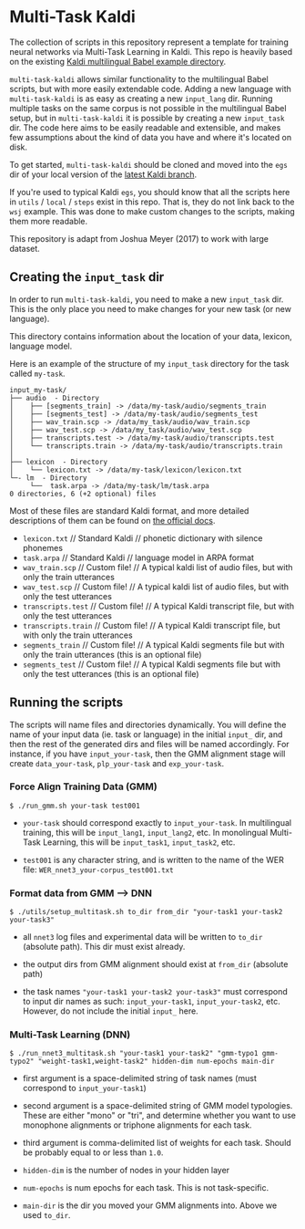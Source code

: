 Multi-Task Kaldi
================

The collection of scripts in this repository represent a template for training neural networks via Multi-Task Learning in Kaldi. This repo is heavily based on the existing [Kaldi multilingual Babel example directory](https://github.com/kaldi-asr/kaldi/tree/master/egs/babel_multilang/s5).

`multi-task-kaldi` allows similar functionality to the multilingual Babel scripts, but with more easily extendable code. Adding a new language with `multi-task-kaldi` is as easy as creating a new `input_lang` dir. Running multiple tasks on the same corpus is not possible in the multilingual Babel setup, but in `multi-task-kaldi` it is possible by creating a new `input_task` dir. The code here aims to be easily readable and extensible, and makes few assumptions about the kind of data you have and where it's located on disk.

To get started, `multi-task-kaldi` should be cloned and moved into the `egs` dir of your local version of the [latest Kaldi branch](https://github.com/kaldi-asr/kaldi).


If you're used to typical Kaldi `egs`, you should know that all the scripts here in `utils` / `local` / `steps` exist in this repo. That is, they do not link back to the `wsj` example. This was done to make custom changes to the scripts, making them more readable.

This repository is adapt from Joshua Meyer (2017) to work with large dataset.

Creating the `input_task` dir
------------------------------------

In order to run `multi-task-kaldi`, you need to make a new `input_task` dir. This is the only place you need to make changes for your new task (or new language).

This directory contains information about the location of your data, lexicon, language model.

Here is an example of the structure of my `input_task` directory for the task called `my-task`.

```
input_my-task/
├── audio  - Directory 
│    ├── [segments_train] -> /data/my-task/audio/segments_train
│    ├── [segments_test] -> /data/my-task/audio/segments_test
│    ├── wav_train.scp -> /data/my_task/audio/wav_train.scp 
│    ├── wav_test.scp -> /data/my_task/audio/wav_test.scp 
│    ├── transcripts.test -> /data/my-task/audio/transcripts.test
│    └── transcripts.train -> /data/my-task/audio/transcripts.train
│
├── lexicon  - Directory 
│    └── lexicon.txt -> /data/my-task/lexicon/lexicon.txt
└─- lm  - Directory 
     └──  task.arpa -> /data/my-task/lm/task.arpa
0 directories, 6 (+2 optional) files
```

Most of these files are standard Kaldi format, and more detailed descriptions of them can be found on [the official docs](http://kaldi-asr.org/doc/data_prep.html).


- `lexicon.txt` // Standard Kaldi // phonetic dictionary with silence phonemes
- `task.arpa` // Standard Kaldi // language model in ARPA format
- `wav_train.scp` // Custom file! // A typical kaldi list of audio files, but with only the train utterances
- `wav_test.scp` // Custom file! // A typical kaldi  list of audio files, but with only the test utterances
- `transcripts.test` // Custom file! // A typical Kaldi transcript file, but with only the test utterances
- `transcripts.train` // Custom file! // A typical Kaldi transcript file, but with only the train utterances
- `segments_train` // Custom file! // A typical Kaldi segments file but with only the train utterances (this is an optional file)
- `segments_test` // Custom file! // A typical Kaldi segments file but with only the test utterances (this is an optional file)



Running the scripts
------------------------------------



The scripts will name files and directories dynamically. You will define the name of your input data (ie. task or language) in the initial `input_` dir, and then the rest of the generated dirs and files will be named accordingly. For instance, if you have `input_your-task`, then the GMM alignment stage will create `data_your-task`, `plp_your-task` and `exp_your-task`.



### Force Align Training Data (GMM)

`$ ./run_gmm.sh your-task test001`

- `your-task` should correspond exactly to `input_your-task`. In multilingual training, this will be `input_lang1`, `input_lang2`, etc. In monolingual Multi-Task Learning, this will be `input_task1`, `input_task2`, etc.

- `test001` is any character string, and is written to the name of the WER file: `WER_nnet3_your-corpus_test001.txt`


### Format data from GMM --> DNN

`$ ./utils/setup_multitask.sh to_dir from_dir "your-task1 your-task2 your-task3"`

- all `nnet3` log files and experimental data will be written to `to_dir` (absolute path). This dir must exist already.

- the output dirs from GMM alignment should exist at `from_dir` (absolute path)

- the task names `"your-task1 your-task2 your-task3"` must correspond to input dir names as such: `input_your-task1`, `input_your-task2`, etc. However, do not include the initial `input_` here.





### Multi-Task Learning (DNN)

`$ ./run_nnet3_multitask.sh "your-task1 your-task2" "gmm-typo1 gmm-typo2" "weight-task1,weight-task2" hidden-dim num-epochs main-dir`


- first argument is a space-delimited string of task names (must correspond to `input_your-task1`)

- second argument is a space-delimited string of GMM model typologies. These are either "mono" or "tri", and determine whether you want to use monophone alignments or triphone alignments for each task.

- third argument is comma-delimited list of weights for each task. Should be probably equal to or less than `1.0`.

- `hidden-dim` is the number of nodes in your hidden layer

- `num-epochs` is num epochs for each task. This is not task-specific.

- `main-dir` is the dir you moved your GMM alignments into. Above we used `to_dir`.
